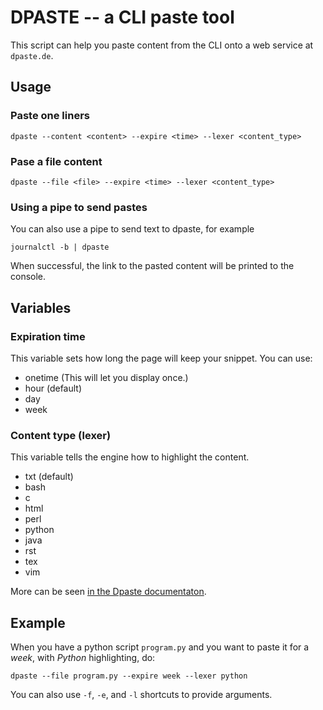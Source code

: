 # DPASTE -- a CLI paste tool

This script can help you paste content from the CLI onto a web service at `dpaste.de`.

## Usage

### Paste one liners

`dpaste --content <content> --expire <time> --lexer <content_type>`

### Pase a file content

`dpaste --file <file> --expire <time> --lexer <content_type>`

### Using a pipe to send pastes

You can also use a pipe to send text to dpaste, for example

`journalctl -b | dpaste`

When successful, the link to the pasted content will be printed to the console.

## Variables

### Expiration time

This variable sets how long the page will keep your snippet. You can use:

* onetime (This will let you display once.)
* hour (default)
* day
* week

### Content type (lexer)

This variable tells the engine how to highlight the content.

* txt (default)
* bash
* c
* html
* perl
* python
* java
* rst
* tex
* vim

More can be seen [in the Dpaste documentaton](https://docs.elephant.house/dpaste/settings.html#settings).

## Example

When you have a python script `program.py` and you want to paste it for a *week*, with *Python* highlighting, do:

`dpaste --file program.py --expire week --lexer python`

You can also use `-f`, `-e`, and `-l` shortcuts to provide arguments.
